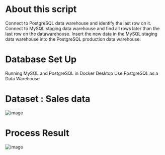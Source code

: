 # About this script
Connect to  PostgreSQL data warehouse and identify the last row on it.
Connect to MySQL staging data warehouse and find all rows later than the last row on the datawarehouse.
Insert the new data in the MySQL staging data warehouse into the PostgreSQL production data warehouse.

# Database Set Up
Running MySQL and PostgreSQL in Docker Desktop
Use PostgreSQL as a Data Warehouse

# Dataset : Sales data
![image](https://github.com/HoangQuocPhu/ETL_PYTHON/assets/117524012/528f35ba-7c94-4107-8cf4-b2367784194f)

# Process Result
![image](https://github.com/HoangQuocPhu/ETL_PYTHON/assets/117524012/4b970a10-c257-4067-9454-95b03ed76daf)



